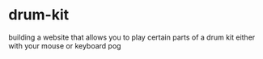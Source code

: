 # drum-kit

building a website that allows you to play
certain parts of a drum kit
either with your mouse
or keyboard pog